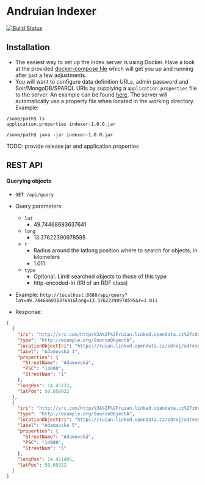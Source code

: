 # Andruian Indexer

[![Build Status](https://travis-ci.org/andruian/indexer.svg?branch=master)](https://travis-ci.org/andruian/indexer)

## Installation
- The easiest way to set up the index server is using Docker. Have a look at the provided 
[docker-compose file](docker-compose.yml) which will get you up and running after just a few adjustments.
- You will want to configure data definition URLs, admin password and Solr/MongoDB/SPARQL URIs by supplying a 
`application.properties` file to the server. An example can be found [here](src/main/resources/application.properties).
The server will automatically use a property file when located in the working directory. Example:
```
/some/path$ ls
application.properties indexer-1.0.0.jar

/some/path$ java -jar indexer-1.0.0.jar 
```

TODO: provide release jar and application.properties

## REST API
#### Querying objects

- `GET /api/query`
- Query parameters:
    - `lat` 
        - 49.74468693637641
    - `long`
        - 13.37622390978595
    - `r`
        - Radius around the latlong position where to search for objects, in kilometers   
        - 1.011
    - `type`
        - Optional. Limit searched objects to those of this type
        - http-encoded-iri (IRI of an RDF class)
        
- Example: `http://localhost:8080/api/query?lat=49.74468693637641&long=13.37622390978595&r=1.011`
- Response: 
```json
[
  {
    "iri": "http://src.com/https%3A%2F%2Fruian.linked.opendata.cz%2Fzdroj%2Fadresní-místa%2F21909423",
    "type": "http://example.org/SourceObjectA",
    "locationObjectIri": "https://ruian.linked.opendata.cz/zdroj/adresní-místa/21909423",
    "label": "Adamovská 1",
    "properties": {
      "StreetName": "Adamovská",
      "PSC": "14000",
      "StreetNum": "1"
    },
    "longPos": 14.45133,
    "latPos": 50.058922
  },
  {
    "iri": "http://src.com/https%3A%2F%2Fruian.linked.opendata.cz%2Fzdroj%2Fadresní-místa%2F21908761",
    "type": "http://example.org/SourceObjectA",
    "locationObjectIri": "https://ruian.linked.opendata.cz/zdroj/adresní-místa/21908761",
    "label": "Adamovská 5",
    "properties": {
      "StreetName": "Adamovská",
      "PSC": "14000",
      "StreetNum": "5"
    },
    "longPos": 14.451405,
    "latPos": 50.05922
  }
]
```